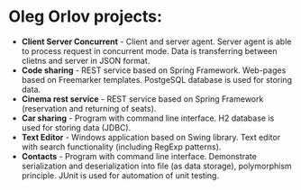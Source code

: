 # Oleg Orlov projects:
- **Client Server Concurrent** - Client and server agent. Server agent is able to process request in concurrent mode. Data is transferring between clietns and server in JSON format.
- **Code sharing** - REST service based on Spring Framework. Web-pages based on Freemarker templates. PostgeSQL database is used for storing data.
- **Cinema rest service** - REST service based on Spring Framework (reservation and returning of seats).
- **Car sharing** - Program with command line interface. H2 database is used for storing data (JDBC).
- **Text Editor** - Windows application based on Swing library. Text editor with search functionality (including RegExp patterns).
- **Contacts** - Program with command line interface. Demonstrate serialization and deserialization into file (as data storage), polymorphism principle. JUnit is used for automation of unit testing.
